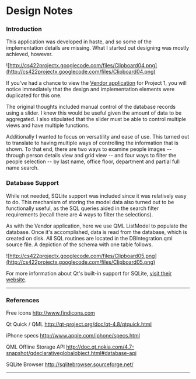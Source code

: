 # Design Notes #

### Introduction ###

This application was developed in haste, and so some of the implementation details are missing.  What I started out designing was mostly achieved, however.

![http://cs422projectx.googlecode.com/files/Clipboard04.png](http://cs422projectx.googlecode.com/files/Clipboard04.png)

If you've had a chance to view the [Vendor application](http://code.google.com/p/cs422project1/wiki/readme) for Project 1, you will notice immediately that the design and implementation elements were duplicated for this one.

The original thoughts included manual control of the database records using a slider.  I knew this would be useful given the amount of data to be aggregated.  I also stipulated that the slider must be able to control multiple views and have multiple functions.

Additionally I wanted to focus on versatility and ease of use.  This turned out to translate to having multiple ways of controlling the information that is shown.  To that end, there are two ways to examine people images -- through person details view and grid view -- and four ways to filter the people selection -- by last name, office floor, department and partial full name search.


### Database Support ###

While not needed, SQLite support was included since it was relatively easy to do.  This mechanism of storing the model data also turned out to be functionally useful, as the SQL queries aided in the search filter requirements (recall there are 4 ways to filter the selections).

As with the Vendor application, here we use QML ListModel to populate the database.  Once it's accomplished, data is read from the database, which is created on disk.  All SQL routines are located in the DBIntegration.qml source file.  A depiction of the schema with one table follows.

![http://cs422projectx.googlecode.com/files/Clipboard05.png](http://cs422projectx.googlecode.com/files/Clipboard05.png)

For more information about Qt's built-in support for SQLite, [visit their website](http://doc.qt.nokia.com/4.7-snapshot/qdeclarativeglobalobject.html#offline-storage-api).

---



### References ###

Free icons
http://www.findicons.com

Qt Quick / QML
http://qt-project.org/doc/qt-4.8/qtquick.html

iPhone specs
http://www.apple.com/iphone/specs.html

QML Offline Storage API
http://doc.qt.nokia.com/4.7-snapshot/qdeclarativeglobalobject.html#database-api

SQLite Browser
http://sqlitebrowser.sourceforge.net/

---
